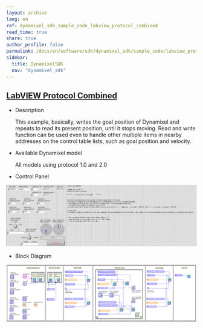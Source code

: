 ```yaml
---
layout: archive
lang: en
ref: dynamixel_sdk_sample_code_labview_protocol_combined
read_time: true
share: true
author_profile: false
permalink: /docs/en/software/sdk/dynamixel_sdk/sample_code/labview_protocol_combined
sidebar:
  title: DynamixelSDK
  nav: "dynamixel_sdk"
---
```


<div style="counter-reset: h2 113"></div>
<div style="counter-reset: h1 3"></div>

## [LabVIEW Protocol Combined](#labview-protocol-combined)

- Description

  This example, basically, writes the goal position of Dynamixel and repeats to read its present position, until it stops moving. Read and write function can be used even to handle other multiple items in nearby addresses on the control table lists, such as goal position and velocity.

- Available Dynamixel model

  All models using protocol 1.0 and 2.0


- Control Panel

![](https://github.com/ROBOTIS-GIT/ROBOTIS-Documents/blob/master/wiki-images/DynamixelSDK/4.SDKExample/4.7%20LabVIEW/protocol_combined/protocol_combined.png)

- Block Diagram

![](https://github.com/ROBOTIS-GIT/ROBOTIS-Documents/blob/master/wiki-images/DynamixelSDK/4.SDKExample/4.7%20LabVIEW/protocol_combined/block_diagram.png)